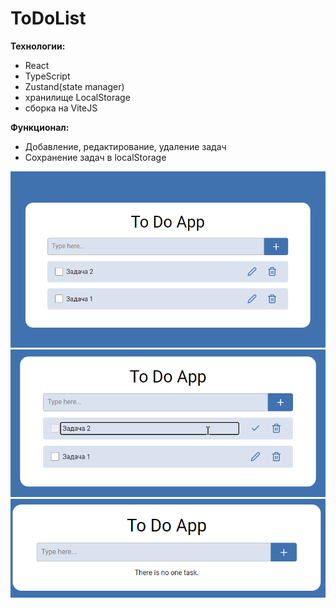 # ToDoList

<B>Технологии:</B>
* React
* TypeScript
* Zustand(state manager)
* хранилище LocalStorage
* сборка на ViteJS

<B>Функционал:</B>
* Добавление, редактирование, удаление задач
* Сохранение задач в localStorage

![Alt text](/images%20for%20git/image.png)
![Alt text](/images%20for%20git/image-1.png)
![Alt text](/images%20for%20git/image-2.png)
